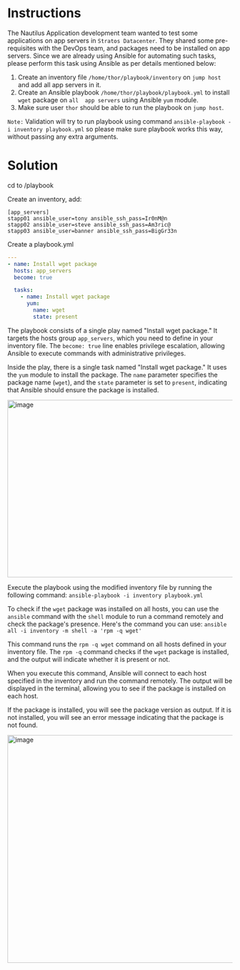 # Instructions

The Nautilus Application development team wanted to test some applications on app servers in `Stratos Datacenter`. They shared some pre-requisites with the DevOps team, and packages need to be installed on app servers. Since we are already using Ansible for automating such tasks, please perform this task using Ansible as per details mentioned below:

1. Create an inventory file `/home/thor/playbook/inventory` on `jump host` and add all app servers in it.
2. Create an Ansible playbook `/home/thor/playbook/playbook.yml` to install `wget` package on `all  app servers` using Ansible `yum` module.
3. Make sure user `thor` should be able to run the playbook on `jump host`.

`Note:` Validation will try to run playbook using command `ansible-playbook -i inventory playbook.yml` so please make sure playbook works this way, without passing any extra arguments.

# Solution


cd to /playbook

Create an inventory, add:
```
[app_servers]
stapp01 ansible_user=tony ansible_ssh_pass=Ir0nM@n
stapp02 ansible_user=steve ansible_ssh_pass=Am3ric@
stapp03 ansible_user=banner ansible_ssh_pass=BigGr33n
```

Create a playbook.yml
```YAML
---
- name: Install wget package
  hosts: app_servers
  become: true

  tasks:
    - name: Install wget package
      yum:
        name: wget
        state: present
```

The playbook consists of a single play named "Install wget package." It targets the hosts group `app_servers`, which you need to define in your inventory file. The `become: true` line enables privilege escalation, allowing Ansible to execute commands with administrative privileges.

Inside the play, there is a single task named "Install wget package." It uses the `yum` module to install the package. The `name` parameter specifies the package name (`wget`), and the `state` parameter is set to `present`, indicating that Ansible should ensure the package is installed.

<img width="636" height="397" alt="image" src="https://github.com/user-attachments/assets/e115b7e8-6ee1-4684-a607-ea5bff49792d" />

Execute the playbook using the modified inventory file by running the following command: `ansible-playbook -i inventory playbook.yml`

To check if the `wget` package was installed on all hosts, you can use the `ansible` command with the `shell` module to run a command remotely and check the package's presence. Here's the command you can use: `ansible all -i inventory -m shell -a 'rpm -q wget'`

This command runs the `rpm -q wget` command on all hosts defined in your inventory file. The `rpm -q` command checks if the `wget` package is installed, and the output will indicate whether it is present or not.

When you execute this command, Ansible will connect to each host specified in the inventory and run the command remotely. The output will be displayed in the terminal, allowing you to see if the package is installed on each host.

If the package is installed, you will see the package version as output. If it is not installed, you will see an error message indicating that the package is not found.

<img width="988" height="510" alt="image" src="https://github.com/user-attachments/assets/462cc26b-fc52-452d-8001-518e86e16574" />
